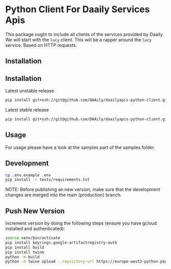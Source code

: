 # Python Client For Daaily Services Apis

This package ought to include all clients of the services provided by Daaily. We will start with the `lucy` client.
This will be a rapper around the `lucy` service. Based on HTTP requests.
## Installation


## Installation
Latest unstable release
```bash
pip install git+ssh://git@github.com/DAAily/daailyapis-python-client.git
```

Latest stable release
```bash
pip install git+ssh://git@github.com/DAAily/daailyapis-python-client.git@v1.3.0
```

## Usage
For usage please have a look at the samples part of the samples folder.

## Development

```bash
cp .env.example .env
pip install -r tests/requirements.txt
```

NOTE: Before publishing an new version, make sure that the development changes are merged into the main (production) branch.

## Push New Version

Increment version by doing the following steps (ensure you have gcloud installed and authenticated):
```bash
source venv/bin/activate
pip install keyrings.google-artifactregistry-auth
pip install build
pip install twine
python -m build
python -m twine upload --repository-url https://europe-west3-python.pkg.dev/one-data-project/daailyapis-python-client/ dist/* --skip-existing
```
